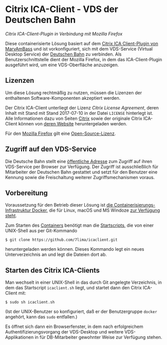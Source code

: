 # Citrix ICA-Client - VDS der Deutschen Bahn
_Citrix ICA-Client-Plugin in Verbindung mit Mozilla Firefox_

Diese containerisierte Lösung basiert auf dem
[Citrix ICA Client-Plugin von MarvAmBass](https://github.com/DesktopContainers/icaclient)
und ist vorkonfiguriert,
sich mit dem VDS-Service (Virtual Desktop Service) der
[Deutschen Bahn](http://www.bahn.de/)
zu verbinden.
Als Benutzerschnittstelle dient der Mozilla Firefox,
in dem das ICA-Client-Plugin ausgeführt wird,
um eine VDS-Oberfläche anzuzeigen.

## Lizenzen
Um diese Lösung rechtmäßig zu nutzen,
müssen die Lizenzen der enthaltenen Software-Komponenten akzeptiert werden.

Der Citrix ICA-Client unterliegt der Lizenz _Citrix License Agreement_,
deren Inhalt mit Stand mit Stand 2017-07-10
in der Datei `LICENSE` hinterlegt ist.  
Alle Informationen dazu von Seiten [Citrix](https://www.citrix.com/)
sowie der originale Citrix ICA-Client
können von
[deren Website](https://www.citrix.com/downloads/citrix-receiver/linux/receiver-for-linux-latest.html)
heruntergeladen werden.

Für den
[Mozilla Firefox](https://www.mozilla.org/de/firefox/new/)
gilt eine
[Open-Source-Lizenz](https://www.mozilla.org/en-US/MPL/).

## Zugriff auf den VDS-Service
Die Deutsche Bahn stellt eine
[öffentliche Adresse](https://vds.service.deutschebahn.com/Citrix/XenAppWeb/)
zum Zugriff auf ihren VDS-Service per Browser zur Verfügung.
Der Zugriff ist ausschließlich für Mitarbeiter der Deutschen Bahn gestattet
und setzt für den Benutzer eine Kennung
sowie die Freischaltung weiterer Zugriffsmechanismen voraus.

## Vorbereitung
Voraussetzung für den Betrieb dieser Lösung
ist [die Containerisierungs-Infrastruktur Docker](http://www.docker.com/),
die für Linux, macOS und MS Windoze
[zur Verfügung steht](https://store.docker.com/search?type=edition&offering=community).

Zum Starten des
[Containers](https://hub.docker.com/r/7lima/icaclient/)
benötigt man die
[Startscripts](https://github.com/7lima/icaclient/),
die von einer UNIX-Shell aus per Git-Kommando

	$ git clone https://github.com/7lima/icaclient.git
heruntergeladen werden können.
Dieses Kommando legt ein neues Unterverzeichnis an
und legt die Dateien dort ab.

## Starten des Citrix ICA-Clients
Man wechselt in einer UNIX-Shell in das durch Git angelegte Verzeichnis,
in dem das Startscript `icaclient.sh` liegt,
und startet dann den Citrix ICA-Client mit:

	$ sudo sh icaclient.sh
(Ist der UNIX-Benutzer so konfiguriert,
daß er der Benutzergruppe `docker` angehört,
kann das `sudo` entfallen.)

Es öffnet sich dann ein Browserfenster,
in dem nach erfolgreichem Authentifizierungsvorgang
der VDS-Desktop und weitere VDS-Applikationen
in für DB-Mitarbeiter gewohnter Weise zur Verfügung stehen.
